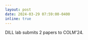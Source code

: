 ```yaml
---
layout: post
date: 2024-03-29 07:59:00-0400
inline: true
---
```


DILL lab submits 2 papers to COLM'24.
